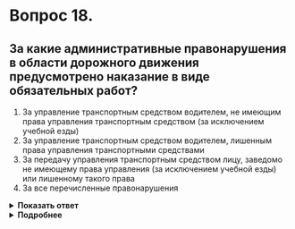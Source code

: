 # Вопрос 18.

## За какие административные правонарушения в области дорожного движения предусмотрено наказание в виде обязательных работ?

1. За управление транспортным средством водителем, не имеющим права управления транспортным средством (за исключением учебной езды)
2. За управление транспортным средством водителем, лишенным права управления транспортными средствами
3. За передачу управления транспортным средством лицу, заведомо не имеющему права управления (за исключением учебной езды) или лишенному такого права
4. За все перечисленные правонарушения

<details>
<summary><b>Показать ответ</b></summary>
Правильный ответ: 2
</details>
<details>
<summary><b>Подробнее</b></summary>
Статья 12.7 ч.2 КоАП предусматривает административное наказание за управление транспортным средством водителем, лишенным права управления транспортными средствами.
</details>